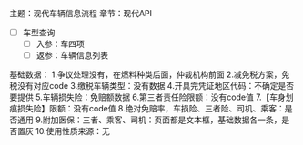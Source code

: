 主题：现代车辆信息流程
章节：现代API

- [ ] 车型查询
	- [ ] 入参：车四项
	- [ ] 返参：车辆信息列表

基础数据：
1.争议处理没有，在燃料种类后面，仲裁机构前面
2.减免税方案，免税没有对应code
3.缴税车辆类型：没有数据
4.开具完凭证地区代码：不确定是否要提供
5.车辆损失险：免赔额数据
6.第三者责任险限额：没有code值
7.【车身划痕损失险】限额：没有code值
8.绝对免赔率，车损险、三者险、司机、乘客：是否通用
9.附加医保：三者、乘客、司机：页面都是文本框，基础数据各一条，是否置灰
10.使用性质来源：无